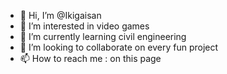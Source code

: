 - 👋 Hi, I’m @Ikigaisan
- 👀 I’m interested in video games
- 🌱 I’m currently learning civil engineering
- 💞️ I’m looking to collaborate on every fun project
- 📫 How to reach me : on this page

<!---
Ikigaisan/Ikigaisan is a ✨ special ✨ repository because its `README.md` (this file) appears on your GitHub profile.
You can click the Preview link to take a look at your changes.
--->
